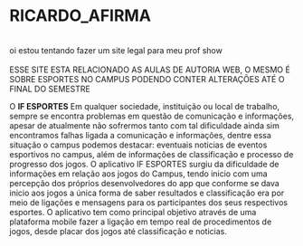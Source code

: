 # RICARDO_AFIRMA
<br>oi estou tentando fazer um site legal para meu prof show</br>
<br>ESSE SITE ESTA RELACIONADO AS AULAS DE AUTORIA WEB, O MESMO É SOBRE ESPORTES NO CAMPUS PODENDO CONTER ALTERAÇÕES ATÉ O FINAL DO SEMESTRE</br>

<p>O <b>IF ESPORTES</b> Em qualquer sociedade, instituição ou local de trabalho, sempre se encontra problemas em questão de comunicação e informações, apesar de atualmente não sofrermos tanto com tal dificuldade ainda sim encontramos falhas ligada a comunicação e informações, dentre essa situação o campus podemos destacar: eventuais noticias de eventos esportivos no campus, além de informações de classificação e processo de progresso dos jogos.
	O aplicativo IF ESPORTES surgiu da dificuldade de informações em relação aos jogos do Campus, tendo inicio com uma percepção dos próprios  desenvolvedores do app que conforme se dava inicio aos jogos a única forma de saber resultados e classificação era por meio de ligações e mensagens para os participantes dos seus respectivos esportes.
	O aplicativo tem como principal objetivo através de uma plataforma mobile fazer a ligação em tempo real de procedimentos de jogos, desde placar dos jogos até classificação e noticias. 
</p>

